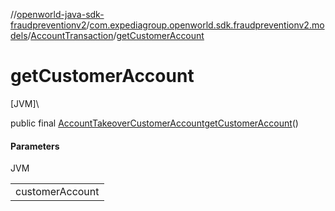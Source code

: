 //[openworld-java-sdk-fraudpreventionv2](../../../index.md)/[com.expediagroup.openworld.sdk.fraudpreventionv2.models](../index.md)/[AccountTransaction](index.md)/[getCustomerAccount](get-customer-account.md)

# getCustomerAccount

[JVM]\

public final [AccountTakeoverCustomerAccount](../-account-takeover-customer-account/index.md)[getCustomerAccount](get-customer-account.md)()

#### Parameters

JVM

| |
|---|
| customerAccount |
